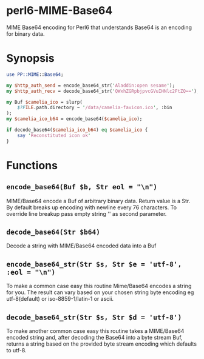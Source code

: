 perl6-MIME-Base64
=================

MIME Base64 encoding for Perl6 that understands Base64 is an encoding for binary data.

# Synopsis

```perl
use PP::MIME::Base64;

my $http_auth_send = encode_base64_str('Aladdin:open sesame');
my $http_auth_recv = decode_base64_str('QWxhZGRpbjpvcGVuIHNlc2FtZQ==');

my Buf $camelia_ico = slurp(
    $?FILE.path.directory ~ '/data/camelia-favicon.ico', :bin
);
my $camelia_ico_b64 = encode_base64($camelia_ico);

if decode_base64($camelia_ico_b64) eq $camelia_ico {
    say 'Reconstituted icon ok'
}

```

# Functions

## `encode_base64(Buf $b, Str eol = "\n")`

MIME/Base64 encode a Buf of arbitrary binary data.  Return value is a Str. By default breaks up encoding with newline every 76 characters.  To override line breakup pass empty string '' as second parameter.


## `decode_base64(Str $b64)`

Decode a string with MIME/Base64 encoded data into a Buf

## `encode_base64_str(Str $s, Str $e = 'utf-8', :eol = "\n")`

To make a common case easy this routine Mime/Base64 encodes a string for you.  The result can vary based on your chosen string byte encoding eg utf-8(default) or iso-8859-1/latin-1 or ascii. 

## `decode_base64_str(Str $s, Str $d = 'utf-8')`
To make another common case easy this routine takes a MIME/Base64 encoded string and, after decoding the Base64 into a byte stream Buf, returns a string based on the provided byte stream encoding which defaults to utf-8.
